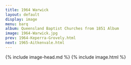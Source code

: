 ```yaml
---
title: 1964 Warwick
layout: default
display: image
menu: barq
album: Queensland Baptist Churches from 1851 Album
image: 1964-Warwick.jpg
prev: 1964-Keperra-Grovely.html
next: 1965-Aitkenvale.html
---
```

{% include image-head.md %}
{% include image.html %}